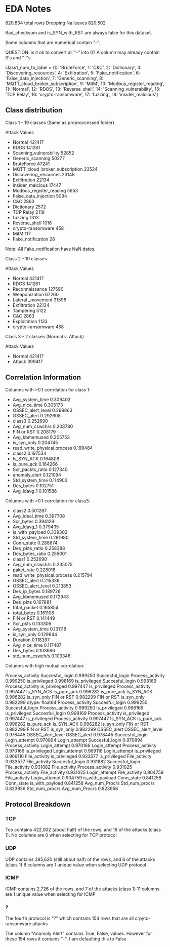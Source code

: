 # EDA Notes

820,834 total rows
Dropping Na leaves 820,502 

Bad_checksum and is_SYN_with_RST are always false for this dataset.

Some columns that are numerical contain "-".

QUESTION: is it ok to convert all "-" into 0? A column may already contain 0's and "-"s.


class1_num_to_label = {0: 'BruteForce', 1: 'C&C', 2: 'Dictionary', 3: 'Discovering_resources', 4: 'Exfiltration', 5: 'Fake_notification', 6: 'False_data_injection', 7: 'Generic_scanning', 8: 'MQTT_cloud_broker_subscription', 9: 'MitM', 10: 'Modbus_register_reading', 11: 'Normal', 12: 'RDOS', 13: 'Reverse_shell', 14: 'Scanning_vulnerability', 15: 'TCP Relay', 16: 'crypto-ransomware', 17: 'fuzzing', 18: 'insider_malcious'}

## Class distribution 

Class 1 - 19 classes (Same as preproccessed folder)

Attack Values

- Normal                            421417
- RDOS                              141261
- Scanning_vulnerability             52852
- Generic_scanning                   50277
- BruteForce                         47241
- MQTT_cloud_broker_subscription     23524
- Discovering_resources              23148
- Exfiltration                       22134
- insider_malcious                   17447
- Modbus_register_reading             5953
- False_data_injection                5094
- C&C                                 2863
- Dictionary                          2572
- TCP Relay                           2119
- fuzzing                             1313
- Reverse_shell                       1016
- crypto-ransomware                    458
- MitM                                 117
- Fake_notification                     28

Note: All Fake_notification have NaN dates. 

Class 2 - 10 classes

Attack Values

- Normal               421417
- RDOS                 141261
- Reconnaissance       127590
- Weaponization         67260
- Lateral _movement     31596
- Exfiltration          22134
- Tampering              5122
- C&C                    2863
- Exploitation           1133
- crypto-ransomware       458

Class 3 - 2  classes (Normal v. Attack)

Attack Values 

- Normal    421417
- Attack    399417
## Correlation Information

Columns with >0.1 correlation for class 1:
- Avg_system_time                0.309402
- Avg_nice_time                  0.305173
- OSSEC_alert_level              0.298863
- OSSEC_alert                    0.292608
- class3                         0.252690
- Avg_num_cswch/s                0.208780
- FIN or RST                     0.208179
- Avg_kbmemused                  0.205753
- is_syn_only                    0.204745
- read_write_physical.process    0.199484
- class2                         0.197534
- Is_SYN_ACK                     0.164808
- is_pure_ack                    0.164266
- Scr_packts_ratio               0.127340
- anomaly_alert                  0.121094
- Std_system_time                0.114903
- Des_bytes                      0.102751
- Avg_ldavg_1                    0.101586

Columns with >0.1 correlation for class3:
- class2                         0.501287
- Avg_ideal_time                 0.397708
- Scr_bytes                      0.394129
- Avg_ldavg_1                    0.379435
- is_with_payload                0.339302
- Std_system_time                0.291980
- Conn_state                     0.288874
- Des_pkts_ratio                 0.258388
- Des_bytes_ratio                0.255001
- class1                         0.252690
- Avg_num_cswch/s                0.235075
- paket_rate                     0.228018
- read_write_physical.process    0.215794
- OSSEC_alert                    0.215339
- OSSEC_alert_level              0.213853
- Des_ip_bytes                   0.189726
- Avg_kbmemused                  0.172943
- Des_pkts                       0.167881
- total_packet                   0.165854
- total_bytes                    0.161108
- FIN or RST                     0.141449
- Scr_pkts                       0.133306
- Avg_system_time                0.131118
- is_syn_only                    0.129644
- Duration                       0.118397
- Avg_nice_time                  0.117487
- Des_bytes                      0.103696
- std_num_cswch/s                0.103346

Columns with high mutual correlation:

Process_activity  Succesful_login     0.999250
Succesful_login   Process_activity    0.999250
                  is_privileged       0.998169
is_privileged     Succesful_login     0.998169
Process_activity  is_privileged       0.997447
is_privileged     Process_activity    0.997447
Is_SYN_ACK        is_pure_ack         0.996282
is_pure_ack       Is_SYN_ACK          0.996282
is_syn_only       FIN or RST          0.982299
FIN or RST        is_syn_only         0.982299
dtype: float64
Process_activity   Succesful_login      0.999250
Succesful_login    Process_activity     0.999250
                   is_privileged        0.998169
is_privileged      Succesful_login      0.998169
Process_activity   is_privileged        0.997447
is_privileged      Process_activity     0.997447
Is_SYN_ACK         is_pure_ack          0.996282
is_pure_ack        Is_SYN_ACK           0.996282
is_syn_only        FIN or RST           0.982299
FIN or RST         is_syn_only          0.982299
OSSEC_alert        OSSEC_alert_level    0.978445
OSSEC_alert_level  OSSEC_alert          0.978445
Succesful_login    Login_attempt        0.970894
Login_attempt      Succesful_login      0.970894
Process_activity   Login_attempt        0.970166
Login_attempt      Process_activity     0.970166
is_privileged      Login_attempt        0.969116
Login_attempt      is_privileged        0.969116
File_activity      is_privileged        0.933577
is_privileged      File_activity        0.933577
File_activity      Succesful_login      0.931882
Succesful_login    File_activity        0.931882
File_activity      Process_activity     0.931025
Process_activity   File_activity        0.931025
Login_attempt      File_activity        0.904759
File_activity      Login_attempt        0.904759
is_with_payload    Conn_state           0.841258
Conn_state         is_with_payload      0.841258
Avg_num_Proc/s     Std_num_proc/s       0.823956
Std_num_proc/s     Avg_num_Proc/s       0.823956

## Protocol Breakdown

### TCP

Tcp contains 422,002 (about half) of the rows, and 16 of the attacks (class 1).
No columns are 0 when selecting for TCP protocol

### UDP

UDP contains 395,620 (still about half) of the rows, and 6 of the attacks (class 1)
8 columns are 1 unique value when selecting UDP protocol


### ICMP

ICMP contains 2,726 of the rows, and 7 of the attacks (class 1)
11 columns are 1 unique value when selecting for ICMP

### ?

The fourth protocol is "?" which contains 154 rows that are all crpyto-ransomware attacks

The column "Anomoly Alert" contains True, False, values. However for these 154 rows it contains "-". I am defaulting this to False